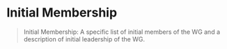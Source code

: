 # Initial Membership

> Initial Membership: A specific list of initial members of the WG and
> a description of initial leadership of the WG.


